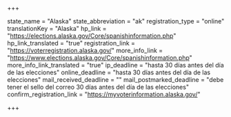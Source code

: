 +++

state_name = "Alaska"
state_abbreviation = "ak"
registration_type = "online"
translationKey = "Alaska"
hp_link = "https://elections.alaska.gov/Core/spanishinformation.php"
hp_link_translated = "true"
registration_link = "https://voterregistration.alaska.gov/"
more_info_link = "https://www.elections.alaska.gov/Core/spanishinformation.php"
more_info_link_translated = "true"
ip_deadline = "hasta 30 días antes del día de las elecciones"
online_deadline = "hasta 30 días antes del día de las elecciones"
mail_received_deadline = ""
mail_postmarked_deadline = "debe tener el sello del correo 30 días antes del día de las elecciones"
confirm_registration_link = "https://myvoterinformation.alaska.gov/"

+++